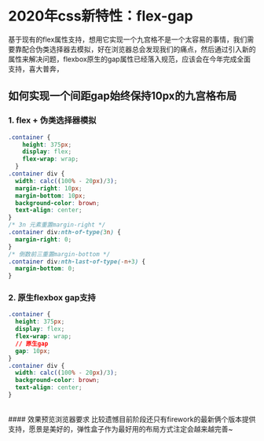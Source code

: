 # 2020年css新特性：flex-gap

基于现有的flex属性支持，想用它实现一个九宫格不是一个太容易的事情，我们需要靠配合伪类选择器去模拟，好在浏览器总会发现我们的痛点，然后通过引入新的属性来解决问题，flexbox原生的gap属性已经落入规范，应该会在今年完成全面支持，喜大普奔，

## 如何实现一个间距gap始终保持10px的九宫格布局

### 1. flex + 伪类选择器模拟
```css
.container {
    height: 375px;
    display: flex;
    flex-wrap: wrap;
  }
.container div {
  width: calc((100% - 20px)/3);
  margin-right: 10px;
  margin-bottom: 10px;
  background-color: brown;
  text-align: center;
}
/* 3n 元素重置margin-right */
.container div:nth-of-type(3n) {
  margin-right: 0;
}
/* 倒数前三重置margin-bottom */
.container div:nth-last-of-type(-n+3) {
  margin-bottom: 0;
}
```

### 2. 原生flexbox gap支持
```css
.container {
  height: 375px;
  display: flex;
  flex-wrap: wrap;
  // 原生gap
  gap: 10px;
}
.container div {
  width: calc((100% - 20px)/3);
  background-color: brown;
  text-align: center;
}
```
<br />
<a name="BMMtp"></a>
#### 效果预览浏览器要求
比较遗憾目前阶段还只有firework的最新俩个版本提供支持，愿景是美好的，弹性盒子作为最好用的布局方式注定会越来越完善~<br />